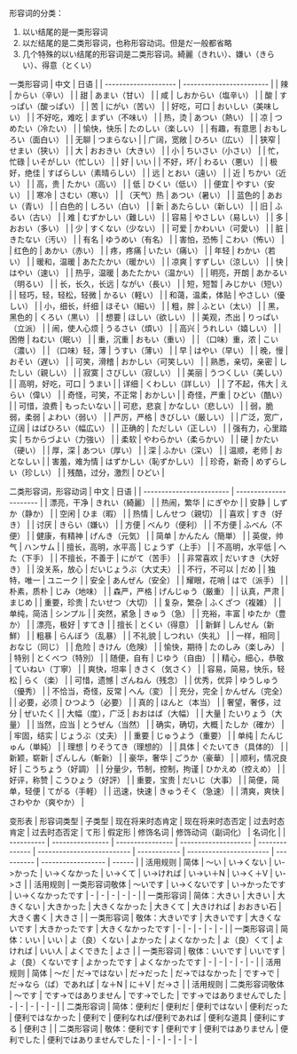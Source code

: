 形容词的分类：
1. 以い结尾的是一类形容词
2. 以だ结尾的是二类形容词，也称形容动词。但是だ一般都省略
3. 几个特殊的以い结尾的形容词是二类形容词。綺麗（きれい）、嫌い（きらい）、得意（とくい）

一类形容词
| 中文                 | 日语                     |
| -------------------- | ------------------------ |
| 辣                   | からい（辛い）           |
| 甜                   | あまい（甘い）           |
| 咸                   | しおからい（塩辛い）     |
| 酸                   | すっぱい（酸っぱい）     |
| 苦                   | にがい（苦い）           |
| 好吃，可口           | おいしい（美味しい）     |
| 不好吃，难吃         | まずい（不味い）         |
| 热，烫               | あつい（熱い）           |
| 凉                   | つめたい（冷たい）       |
| 愉快，快乐           | たのしい（楽しい）       |
| 有趣，有意思         | おもしろい（面白い）     |
| 无聊                 | つまらない               |
| 广阔，宽敞           | ひろい（広い）           |
| 狭窄                 | せまい（狭い）           |
| 大                   | おおきい（大きい）       |
| 小                   | ちいさい（小さい）       |
| 忙，忙碌             | いそがしい（忙しい）     |
| 好                   | いい                     |
| 不好，坏/            | わるい（悪い）           |
| 极好，绝佳           | すばらしい（素晴らしい） |
| 远                   | とおい（遠い）           |
| 近                   | ちかい（近い）           |
| 高，贵               | たかい（高い）           |
| 低                   | ひくい（低い）           |
| 便宜                 | やすい（安い）           |
| 寒冷                 | さむい（寒い）           |
| （天气）热           | あつい（暑い）           |
| 蓝色的               | あおい（青い）           |
| 白色的               | しろい（白い）           |
| 新                   | あたらしい（新しい）     |
| 旧                   | ふるい（古い）           |
| 难                   | むずかしい（難しい）     |
| 容易                 | やさしい（易しい）       |
| 多                   | おおい（多い）           |
| 少                   | すくない（少ない）       |
| 可爱                 | かわいい（可愛い）       |
| 脏                   | きたない（汚い）         |
| 有名                 | ゆうめい（有名）         |
| 害怕，恐怖           | こわい（怖い）           |
| 红色的               | あかい（赤い）           |
| 疼，疼痛             | いたい（痛い）           |
| 年轻                 | わかい（若い）           |
| 暖和，温暖           | あたたかい（暖かい）     |
| 凉爽                 | すずしい（涼しい）       |
| 快                   | はやい（速い）           |
| 热乎，温暖           | あたたかい（温かい）     |
| 明亮，开朗           | あかるい（明るい）       |
| 长，长久，长远       | ながい（長い）           |
| 短，短暂             | みじかい（短い）         |
| 轻巧，轻，轻松，轻微 | かるい（軽い）           |
| 和蔼，温柔，体贴     | やさしい（優しい）       |
| 小，细长，纤细       | ほそい（細い）           |
| 粗，胖               | ふとい（太い）           |
| 黑，黑色的           | くろい（黒い）           |
| 想要                 | ほしい（欲しい）         |
| 美观，杰出           | りっぱい（立派）         |
| 闹，使人心烦         | うるさい（煩い）         |
| 高兴                 | うれしい（嬉しい）       |
| 困倦                 | ねむい（眠い）           |
| 重，沉重             | おもい（重い）           |
| （口味）重，浓       | こい（濃い）             |
| （口味）轻，薄       | うすい（薄い）           |
| 早                   | はやい（早い）           |
| 晚，慢               | おそい（遅い）           |
| 可笑，滑稽           | おかしい（可笑しい）     |
| 熟悉，亲切，亲密     | したしい（親しい）       |
| 寂寞                 | さびしい（寂しい）       |
| 美丽                 | うつくしい（美しい）     |
| 高明，好吃，可口     | うまい                   |
| 详细                 | くわしい（詳しい）       |
| 了不起，伟大         | えらい（偉い）           |
| 奇怪，可笑，不正常   | おかしい                 |
| 奇怪，严重           | ひどい（酷い）           |
| 可惜，浪费           | もったいない             |
| 可悲，悲哀           | かなしい（悲しい）       |
| 弱，脆弱，柔弱       | よわい（弱い）           |
| 严厉，严格           | きびしい（厳しい）       |
| 广泛，宽广，辽阔     | はばひろい（幅広い）     |
| 正确的               | ただしい（正しい）       |
| 强有力，心里踏实     | ちからづよい（力強い）   |
| 柔软                 | やわらかい（柔らかい）   |
| 硬                   | かたい（硬い）           |
| 厚，深               | あつい（厚い）           |
| 深                   | ふかい（深い）           |
| 温顺，老师           | おとなしい               |
| 害羞，难为情         | はずかしい（恥ずかしい） |
| 珍奇，新奇           | めずらしい（珍しい）     |
| 残酷，过分，激烈     | ひどい                   |

二类形容词，形容动词
| 中文                     | 日语                   |
| ------------------------ | ---------------------- |
| 漂亮，干净               | きれい（綺麗）         |
| 热闹，繁华               | にぎやか               |
| 安静                     | しずか（静か）         |
| 空闲                     | ひま（暇）             |
| 热情                     | しんせつ（親切）       |
| 喜欢                     | すき（好き）           |
| 讨厌                     | きらい（嫌い）         |
| 方便                     | べんり（便利）         |
| 不方便                   | ふべん（不便）         |
| 健康，有精神             | げんき（元気）         |
| 简单                     | かんたん（簡単）       |
| 英俊，帅气               | ハンサム               |
| 擅长，高明，水平高       | じょうず（上手）       |
| 不高明，水平低           | へた（下手）           |
| 不擅长，不善于           | にがて（苦手）         |
| 非常喜欢                 | だいすき（大好き）     |
| 没关系，放心             | だいじょうぶ（大丈夫） |
| 不行，不可以             | だめ                   |
| 独特，唯一               | ユニーク               |
| 安全                     | あんぜん（安全）       |
| 耀眼，花哨               | はで（派手）           |
| 朴素，质朴               | じみ（地味）           |
| 森严，严格               | げんじゅう（厳重）     |
| 认真，严肃               | まじめ                 |
| 重要，珍贵               | たいせつ（大切）       |
| 复杂，繁杂               | ふくざつ（複雑）       |
| 单纯，简洁               | シンプル               |
| 突然，紧急               | きゅう（急）           |
| 充裕，丰富               | ゆたか（豊か）         |
| 漂亮，极好               | すてき                 |
| 擅长                     | とくい（得意）         |
| 新鲜                     | しんせん（新鮮）       |
| 粗暴                     | らんぼう（乱暴）       |
| 不礼貌                   | しつれい（失礼）       |
| 一样，相同               | おなじ（同じ）         |
| 危险                     | きけん（危険）         |
| 愉快，期待               | たのしみ（楽しみ）     |
| 特别                     | とくべつ（特別）       |
| 随便，自有               | じゆう（自由）         |
| 精心，细心，恭敬         | ていねい（丁寧）       |
| 爽快，坦率               | きさく（気さく）       |
| 容易，简易，快乐，轻松   | らく（楽）             |
| 可惜，遗憾               | ざんねん（残念）       |
| 优秀，优异               | ゆうしゅう（優秀）     |
| 不恰当，奇怪，反常       | へん（変）             |
| 充分，完全               | かんぜん（完全）       |
| 必要，必须               | ひつよう（必要）       |
| 真的                     | ほんと（本当）         |
| 奢望，奢侈，过分         | ぜいたく               |
| 大幅（度），广泛         | おおはば（大幅）       |
| 大量                     | たいりょう（大量）     |
| 当然，应当               | とうぜん（当然）       |
| 确实，确切，大概         | たしか（確か）         |
| 牢固，结实               | じょうぶ（丈夫）       |
| 重要                     | じゅうよう（重要）     |
| 单纯                     | たんじゅん（単純）     |
| 理想                     | りそうてき（理想的）   |
| 具体                     | ぐたいてき（具体的）   |
| 新颖，崭新               | ざんしん（斬新）       |
| 豪华，奢华               | ごうか（豪華）         |
| 顺利，情况良好           | こうちょう（好調）     |
| 分量少，节制，控制，拘谨 | ひかえめ（控えめ）     |
| 好评，称赞               | こうひょう（好評）     |
| 重要，宝贵               | だいじ（大事）         |
| 简便，简单，轻便         | てがる（手軽）         |
| 迅速，快速               | きゅうそく（急速）     |
| 清爽，爽快               | さわやか（爽やか）     |

变形表
| 形容词类型 | 子类型           | 现在将来时态肯定 | 现在将来时态否定     | 过去时态肯定   | 过去时态否定               | て形         | 假定形                  | 修饰名词   | 修饰动词（副词化） | 名词化 |
| ---------- | ---------------- | ---------------- | -------------------- | -------------- | -------------------------- | ------------ | ----------------------- | ---------- | ------------------ | ------ |
| 活用规则   | 简体             | ～い             | い->くない           | い->かった     | い->くなかった             | い->くて     | い->ければ              | い->い＋N  | い->く＋V          | い->さ |
| 活用规则   | 一类形容词敬体   | ～いです         | い->くないです       | い->かったです | い->くなかったです         | -            | -                       | -          | -                  | -      |
| 一类形容词 | 简体：大きい     | 大きい           | 大きくない           | 大きかった     | 大きくなかった             | 大きくて     | 大きければ              | おおきい石 | 大きく書く         | 大きさ |
| 一类形容词 | 敬体：大きいです | 大きいです       | 大きくないです       | 大きかったです | 大きくなかったです         | -            | -                       | -          | -                  | -      |
| 一类形容词 | 简体：いい       | いい             | よ（良）くない       | よかった       | よくなかった               | よ（良）くて | よければ                | いい人     | よくできた         | よさ   |
| 一类形容词 | 敬体：いいです   | いいです         | よ（良）くないです   | よかったです   | よくなかったです           | -            | -                       | -          | -                  | -      |
| 活用规则   | 简体             | ～だ             | だ->ではない         | だ->だった     | だ->ではなかった           | です->で     | だ->なら（ば）であれば  | な＋N      | に＋V              | だ->さ |
| 活用规则   | 二类形容词敬体   | ～です           | です->ではありません | です->でした   | です->ではありませんでした | -            | -                       | -          | -                  | -      |
| 二类形容词 | 简体：便利だ     | 便利だ           | 便利ではない         | 便利だった     | 便利ではなかった           | 便利で       | 便利なれば/便利であれば | 便利な道具 | 便利にする         | 便利さ |
| 二类形容词 | 敬体：便利です   | 便利です         | 便利ではありません   | 便利でした     | 便利ではありませんでした   | -            | -                       | -          | -                  | -      |